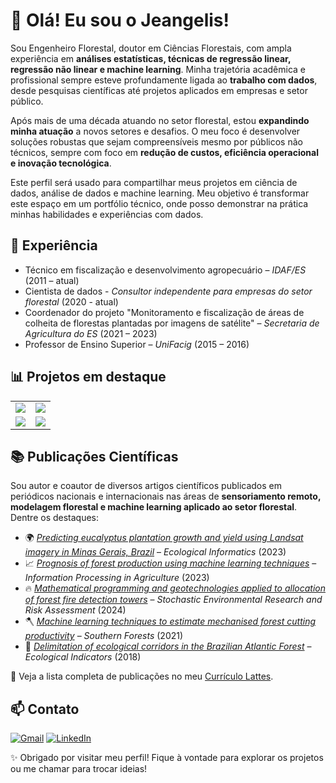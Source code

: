 # 👋 Olá! Eu sou o Jeangelis!

Sou Engenheiro Florestal, doutor em Ciências Florestais, com ampla experiência em **análises estatísticas, técnicas de regressão linear, regressão não linear e machine learning**. Minha trajetória acadêmica e profissional sempre esteve profundamente ligada ao **trabalho com dados**, desde pesquisas científicas até projetos aplicados em empresas e setor público.

Após mais de uma década atuando no setor florestal, estou **expandindo minha atuação** a novos setores e desafios. O meu foco é desenvolver soluções robustas que sejam compreensíveis mesmo por públicos não técnicos, sempre com foco em **redução de custos, eficiência operacional e inovação tecnológica**.

Este perfil será usado para compartilhar meus projetos em ciência de dados, análise de dados e machine learning. Meu objetivo é transformar este espaço em um portfólio técnico, onde posso demonstrar na prática minhas habilidades e experiências com dados.

## 💼 Experiência

- Técnico em fiscalização e desenvolvimento agropecuário – *IDAF/ES* (2011 – atual)
- Cientista de dados - *Consultor independente para empresas do setor florestal* (2020 - atual)
- Coordenador do projeto "Monitoramento e fiscalização de áreas de colheita de florestas plantadas por imagens de satélite" – *Secretaria de Agricultura do ES* (2021 – 2023)
- Professor de Ensino Superior – *UniFacig* (2015 – 2016)

## 📊 Projetos em destaque

<div align='center'>
<table>
  <tr>
    <td>
      <a href="https://github.com/Jeangelis/Enhanced_forest_inventory">
        <img src="https://github-readme-stats.vercel.app/api/pin/?username=jeangelis&repo=Enhanced_forest_inventory&theme=dark" />
      </a>
    </td>
    <td>
      <a href="https://github.com/Jeangelis/FraudSpotter">
        <img src="https://github-readme-stats.vercel.app/api/pin/?username=jeangelis&repo=FraudSpotter&theme=dark" />
      </a>
    </td>
  </tr>
  <tr>
    <td>
      <a href="https://github.com/Jeangelis/Sales_forecasting">
        <img src="https://github-readme-stats.vercel.app/api/pin/?username=jeangelis&repo=Sales_forecasting&theme=dark" />
      </a>
    </td>
    <td>
      <a href="https://github.com/Jeangelis/eda-ecommerce">
        <img src="https://github-readme-stats.vercel.app/api/pin/?username=jeangelis&repo=eda-ecommerce&theme=dark" />
      </a>
    </td>
  </tr>
</table>
</div>


## 📚 Publicações Científicas

Sou autor e coautor de diversos artigos científicos publicados em periódicos nacionais e internacionais nas áreas de **sensoriamento remoto, modelagem florestal e machine learning aplicado ao setor florestal**. Dentre os destaques:

- 🌍 *[Predicting eucalyptus plantation growth and yield using Landsat imagery in Minas Gerais, Brazil](https://www.sciencedirect.com/science/article/abs/pii/S1574954123001498)* – *Ecological Informatics* (2023)  
- 📈 *[Prognosis of forest production using machine learning techniques](https://www.sciencedirect.com/science/article/pii/S2214317321000780)* – *Information Processing in Agriculture* (2023)  
- 🔥 *[Mathematical programming and geotechnologies applied to allocation of forest fire detection towers](https://link.springer.com/article/10.1007/s00477-024-02831-y)* – *Stochastic Environmental Research and Risk Assessment* (2024)  
- 🪓 *[Machine learning techniques to estimate mechanised forest cutting productivity](https://www.tandfonline.com/doi/abs/10.2989/20702620.2021.1994342)* – *Southern Forests* (2021)  
- 🌲 *[Delimitation of ecological corridors in the Brazilian Atlantic Forest](https://www.sciencedirect.com/science/article/abs/pii/S1470160X18300128)* – *Ecological Indicators* (2018)  

🔗 Veja a lista completa de publicações no meu [Currículo Lattes](http://lattes.cnpq.br/8339532503141256).


## 📫 Contato

[![Gmail](https://img.shields.io/badge/Gmail-D14836?style=for-the-badge&logo=gmail&logoColor=white)](mailto:jeangelis@gmail.com)
[![LinkedIn](https://img.shields.io/badge/LinkedIn-0077B5?style=for-the-badge&logo=linkedin&logoColor=white)](https://www.linkedin.com/in/jeangelis/)


✨ Obrigado por visitar meu perfil! Fique à vontade para explorar os projetos ou me chamar para trocar ideias!

